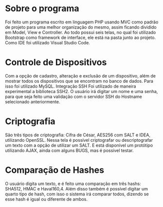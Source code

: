 # Sobre o programa
Foi feito um programa escrito em linguagem PHP usando MVC como padrão de projeto para uma melhor organização do mesmo, assim ficando dividido em Model, View e Controller. 
Ao todo possui seis telas, no qual foi utilizado Bootstrap como framework de interface, ele está na pasta junto ao projeto.
Como IDE foi utilizado Visual Studio Code.

# Controle de Dispositivos
Com a opção de cadastro, alteração e exclusão de um dispositivo, além de mostrar todos os dispositivos que se encontram no banco de dados. Para isso foi utilizado MySQL.
Integração SSH
Foi utilizado de maneira experimental a biblioteca SSH2. O usuário irá digitar um nome e uma senha, para que seja feito uma validação com o servidor SSH do Hostname selecionado anteriormente.

# Criptografia
São três tipos de criptografia: Cifra de César, AES256 com SALT e IDEA, utilizando OpenSSL. Nessa tela é possível criptografar ou descriptografar um texto com a opção de utilizar um SALT. 
E está disponível um protótipo utilizando AJAX, ainda com alguns BUGS, mas é possível testar.

# Comparação de Hashes
O usuário digita um texto, e é feito uma comparação em três hashs: SHA512, HMAC e Haval160,4. Além disso também é possível digitar um quarto tipo de hash, com isso o sistema irá comparar todos, dizendo se esse hash é igual ou diferente de ambos.
